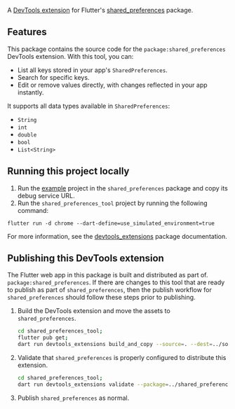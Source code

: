 A [DevTools extension](https://pub.dev/packages/devtools_extensions) for Flutter's [shared_preferences](https://pub.dev/packages/shared_preferences) package.

## Features

This package contains the source code for the `package:shared_preferences` DevTools extension. With this tool, you can:

- List all keys stored in your app's `SharedPreferences`.
- Search for specific keys.
- Edit or remove values directly, with changes reflected in your app instantly.

It supports all data types available in `SharedPreferences`:

- `String`
- `int`
- `double`
- `bool`
- `List<String>`

## Running this project locally

1. Run the [example](../shared_preferences/example/) project in the `shared_preferences` package and copy its debug service URL.
2. Run the `shared_preferences_tool` project by running the following command:

```shell
flutter run -d chrome --dart-define=use_simulated_environment=true
```

For more information, see the [devtools_extensions](https://pub.dev/packages/devtools_extensions) package documentation.

## Publishing this DevTools extension

The Flutter web app in this package is built and distributed as part of.
`package:shared_preferences`. If there are changes to this tool that are
ready to publish as part of `shared_preferences`, then the publish
workflow for `shared_preferences` should follow these steps prior to publishing.

1. Build the DevTools extension and move the assets to `shared_preferences`.

    ```sh
    cd shared_preferences_tool;
    flutter pub get;
    dart run devtools_extensions build_and_copy --source=. --dest=../some_pkg/extension/devtools
    ```

2. Validate that `shared_preferences` is properly configured to distribute this extension.

    ```sh
    cd shared_preferences_tool;
    dart run devtools_extensions validate --package=../shared_preferences
    ```

3. Publish `shared_preferences` as normal.
